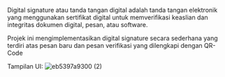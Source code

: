 Digital signature atau tanda tangan digital adalah tanda tangan elektronik yang menggunakan sertifikat digital untuk memverifikasi keaslian dan integritas dokumen digital, pesan, atau software.

Projek ini mengimplementasikan digital signature secara sederhana yang terdiri atas pesan baru dan pesan verifikasi yang dilengkapi dengan QR-Code

Tampilan UI:
![eb5397a9300 (2)](https://github.com/user-attachments/assets/5958949b-cf67-4fc4-8322-5b93793336f1)
